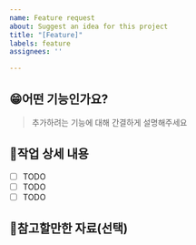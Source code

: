 ```yaml
---
name: Feature request
about: Suggest an idea for this project
title: "[Feature]"
labels: feature
assignees: ''

---
```


## 😁어떤 기능인가요?

> 추가하려는 기능에 대해 간결하게 설명해주세요

## 📝작업 상세 내용

- [ ] TODO
- [ ] TODO
- [ ] TODO

## 📄참고할만한 자료(선택)
